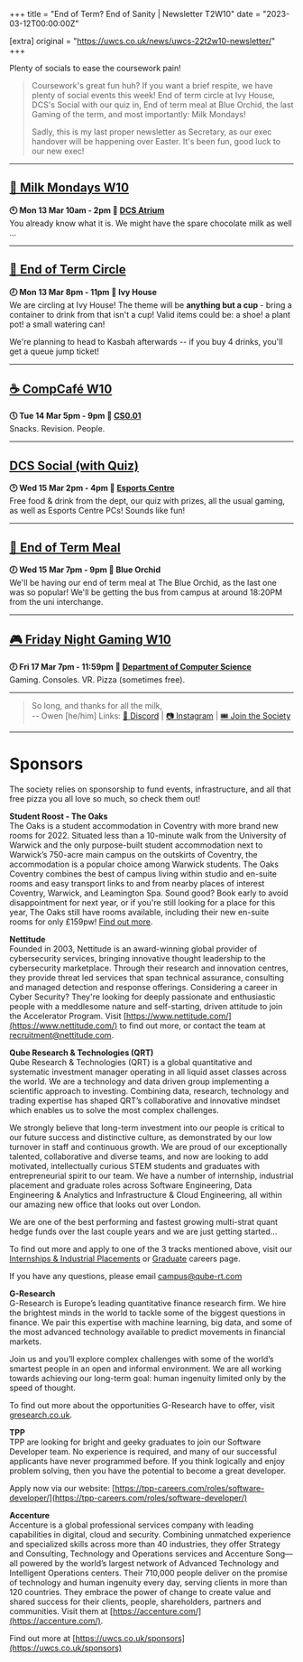 +++
title = "End of Term? End of Sanity | Newsletter T2W10"
date = "2023-03-12T00:00:00Z"

[extra]
original = "https://uwcs.co.uk/news/uwcs-22t2w10-newsletter/"    
+++

<p data-block-key="sfd3i">Plenty of socials to ease the coursework pain!</p>

<!-- more -->

> Coursework's great fun huh? If you want a brief respite, we have plenty of social events this week! End of term circle at Ivy House, DCS's Social with our quiz in, End of term meal at Blue Orchid, the last Gaming of the term, and most importantly: Milk Mondays!
>
> Sadly, this is my last proper newsletter as Secretary, as our exec handover will be happening over Easter. It's been fun, good luck to our new exec!

***

## **[🥛 Milk Mondays W10](https://uwcs.co.uk/events/mm-22t2w10/)**
**🕙 Mon 13 Mar 10am - 2pm  📍 [DCS Atrium](https://campus.warwick.ac.uk/?cmsid=14)**  
You already know what it is. We might have the spare chocolate milk as well ...
***

## **[🍻 End of Term Circle](https://uwcs.co.uk/events/circle-22t2w10/)**
**🕗 Mon 13 Mar 8pm - 11pm  📍 Ivy House**  
We are circling at Ivy House! The theme will be **anything but a cup** - bring a container to drink from that isn't a cup! Valid items could be: a shoe! a plant pot! a small watering can!

We're planning to head to Kasbah afterwards -- if you buy 4 drinks, you'll get a queue jump ticket!
***

## **[☕ CompCafé W10](https://uwcs.co.uk/events/compcafe-22t2w10/)**
**🕔 Tue 14 Mar 5pm - 9pm  📍 [CS0.01](https://campus.warwick.ac.uk/?cmsid=1557)**  
Snacks. Revision. People.
***

## **[DCS Social (with Quiz)](https://uwcs.co.uk/events/dcs-social-easter-23/)**
**🕑 Wed 15 Mar 2pm - 4pm  📍 [Esports Centre](https://campus.warwick.ac.uk/?cmsid=17925)**  
Free food & drink from the dept, our quiz with prizes, all the usual gaming, as well as Esports Centre PCs! Sounds like fun!
***

## **[🍛 End of Term Meal](https://uwcs.co.uk/events/eot-meal-22t2/)**
**🕖 Wed 15 Mar 7pm - 9pm  📍 Blue Orchid**  
We'll be having our end of term meal at The Blue Orchid, as the last one was so popular! We'll be getting the bus from campus at around 18:20PM from the uni interchange.
***

## **[🎮 Friday Night Gaming W10](https://uwcs.co.uk/events/fng-22t2w10/)**
**🕖 Fri 17 Mar 7pm - 11:59pm  📍 [Department of Computer Science](https://campus.warwick.ac.uk/?cmsid=14)**  
Gaming. Consoles. VR. Pizza (sometimes free).
***

> So long, and thanks for all the milk,  
> -- Owen \[he/him]
Links: [💬 Discord](https://discord.uwcs.co.uk/) | [📷 Instagram](https://www.instagram.com/warwickcompsoc/) | [🎟️ Join the Society](https://www.warwicksu.com/societies-sports/societies/computing/)

***
# Sponsors
The society relies on sponsorship to fund events, infrastructure, and all that free pizza you all love so much, so check them out!

**Student Roost - The Oaks**  
The Oaks is a student accommodation in Coventry with more brand new rooms for 2022. Situated less than a 10-minute walk from the University of Warwick and the only purpose-built student accommodation next to Warwick’s 750-acre main campus on the outskirts of Coventry, the accommodation is a popular choice among Warwick students. The Oaks Coventry combines the best of campus living within studio and en-suite rooms and easy transport links to and from nearby places of interest Coventry, Warwick, and Leamington Spa. Sound good? Book early to avoid disappointment for next year, or if you're still looking for a place for this year, The Oaks still have rooms available, including their new en-suite rooms for only £159pw! [Find out more](https://www.studentroost.co.uk/locations/warwick/the-oaks).


**Nettitude**  
Founded in 2003, Nettitude is an award-winning global provider of cybersecurity services, bringing innovative thought leadership to the cybersecurity marketplace. Through their research and innovation centres, they provide threat led services that span technical assurance, consulting and managed detection and response offerings. Considering a career in Cyber Security?  They're looking for deeply passionate and enthusiastic people with a meddlesome nature and self-starting, driven attitude to join the Accelerator Program. Visit [https://www.nettitude.com/](https://www.nettitude.com/) to find out more, or contact the team at [recruitment@nettitude.com](mailto:recruitment@nettitude.com).

**Qube Research & Technologies (QRT)**  
Qube Research & Technologies (QRT) is a global quantitative and systematic investment manager operating in all liquid asset classes across the world. We are a technology and data driven group implementing a scientific approach to investing. Combining data, research, technology and trading expertise has shaped QRT’s collaborative and innovative mindset which enables us to solve the most complex challenges.

We strongly believe that long-term investment into our people is critical to our future success and distinctive culture, as demonstrated by our low turnover in staff and continuous growth. We are proud of our exceptionally talented, collaborative and diverse teams, and now are looking to add motivated, intellectually curious STEM students and graduates with entrepreneurial spirit to our team. We have a number of internship, industrial placement and graduate roles across Software Engineering, Data Engineering & Analytics and Infrastructure & Cloud Engineering, all within our amazing new office that looks out over London.  

We are one of the best performing and fastest growing multi-strat quant hedge funds over the last couple years and we are just getting started…

To find out more and apply to one of the 3 tracks mentioned above, visit our [Internships & Industrial Placements](https://www.qube-rt.com/careers/intern-opportunities/) or [Graduate](https://www.qube-rt.com/careers/graduate-opportunities/) careers page.

If you have any questions, please email [campus@qube-rt.com](mailto:campus@qube-rt.com)

**G-Research**  
G-Research is Europe’s leading quantitative finance research firm. We hire the brightest minds in the world to tackle some of the biggest questions in finance. We pair this expertise with machine learning, big data, and some of the most advanced technology available to predict movements in financial markets.

Join us and you’ll explore complex challenges with some of the world’s smartest people in an open and informal environment. We are all working towards achieving our long-term goal: human ingenuity limited only by the speed of thought.

To find out more about the opportunities G-Research have to offer, visit [gresearch.co.uk](https://gresearch.co.uk).

**TPP**  
TPP are looking for bright and geeky graduates to join our Software Developer team. No experience is required, and many of our successful applicants have never programmed before. If you think logically and enjoy problem solving, then you have the potential to become a great developer.

Apply now via our website: [https://tpp-careers.com/roles/software-developer/](https://tpp-careers.com/roles/software-developer/)

**Accenture**  
Accenture is a global professional services company with leading capabilities in digital, cloud and security. Combining unmatched experience and specialized skills across more than 40 industries, they offer Strategy and Consulting, Technology and Operations services and Accenture Song—all powered by the world’s largest network of Advanced Technology and Intelligent Operations centers. Their 710,000 people deliver on the promise of technology and human ingenuity every day, serving clients in more than 120 countries. They embrace the power of change to create value and shared success for their clients, people, shareholders, partners and communities. Visit them at [https://accenture.com/](https://accenture.com/).

Find out more at [https://uwcs.co.uk/sponsors](https://uwcs.co.uk/sponsors)
